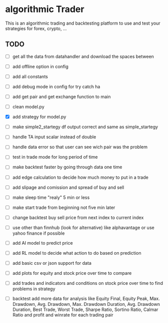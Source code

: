 # algorithmic Trader
This is an algorithmic trading and backtesting platform to use and test your strategies for forex, crypto, ... <br/>

## TODO
- [ ] get all the data from datahandler and download the spaces between
- [ ] add offline option in config
- [ ] add all constants
- [ ] add debug mode in config for try catch ha
- [ ] add get pair and get exchange function to main
- [ ] clean model.py
- [X] add strategy for model.py
- [ ] make simple2_startegy df output correct and same as simple_startegy
- [ ] handle TA input scalar instead of double
- [ ] handle data error so that user can see wich pair was the problem
- [ ] test in trade mode for long period of time
- [ ] make backtest faster by going through data one time
- [ ] add edge calculation to decide how much money to put in a trade
- [ ] add slipage and comission and spread of buy and sell
- [ ] make sleep time "realy" 5 min or less
- [ ] make start trade from beginning not five min later
- [ ] change backtest buy sell price from next index to current index
- [ ] use other than finnhub (look for alternative) like alphavantage or use yahoo finance if possible
- [ ] add AI model to predict price
- [ ] add RL model to decide what action to do based on prediction
- [ ] add basic csv or json support for data
- [ ] add plots for equity and stock price over time to compare
- [ ] add trades and  indicators and conditions on stock price over time to find problems in strategy
- [ ] backtest add more data for analysis like Equity Final, Equity Peak, Max. Drawdown, Avg. Drawdown, Max. Drawdown Duration, Avg. Drawdown Duration, Best Trade, Worst Trade, Sharpe Ratio, Sortino Ratio, Calmar Ratio and profit and winrate for each trading pair

